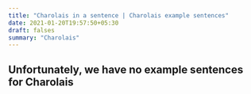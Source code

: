 ```yaml
---
title: "Charolais in a sentence | Charolais example sentences"
date: 2021-01-20T19:57:50+05:30
draft: falses
summary: "Charolais"
---
```

## Unfortunately, we have no example sentences for Charolais                 

